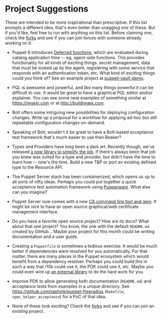 # Project Suggestions

These are intended to be more inspirational than prescriptive. If this list prompts
a different idea, that's even better than snagging one of these. But if you'd like,
feel free to run with anything on this list. Before claiming one, check the [forks](../../network/members)
and see if you can join forces with someone already working on it.

* Puppet 6 introduces [Deferred functions](https://github.com/puppetlabs/puppet-specifications/blob/master/language/types_values_variables.md#deferrednew),
  which are evaluated during catalog application time -- eg, agent-side functions.
  This provides functionality for all kinds of exciting things: secret management,
  data that must be looked up by the agent, registering with some service that responds
  with an authentication token, etc. What kind of exciting things could you think of?
  See an example project at [puppet-vault-demo](https://github.com/puppetlabs/puppet-vault-demo).

* PQL is awesome and powerful, and like many things powerful it can be difficult to use.
  It would be great to have a graphical PQL editor and/or explainer. You can see some neat
  examples of something similar at https://regexr.com or at http://buildregex.com.

* Bolt offers some intriguing new possibilities for deploying configuration changes.
  Write up a proposal for a workflow for applying ad-hoc but still repeatable
  configuration changes on-demand.

* Speaking of Bolt, wouldn't it be great to have a Bolt-based acceptance test framework
  that's much easier to use than Beaker?

* Types and Providers have long been a dark art. Recently though, we've released 
  [a new library to simplify the job](https://puppet.com/docs/puppet/6.0/create_types_and_providers_resource_api.html).
  If there's always been that job you knew was suited for a type and provider, but didn't
  have the time to learn how -- now's the time. Build a new T&P or port an existing
  defined type to the Resource API.

* The Puppet Server stack has been containerized, which opens us up to all sorts of nifty
  ideas. Perhaps you could put together a quick acceptance test automation framework using
  [Pupperware](https://github.com/puppetlabs/pupperware). What else can you imagine?

* Puppet Server now comes with a new [CA command line tool and gem](https://puppet.com/docs/puppetserver/6.0/release_notes.html).
  It might be nice to have an open source graphical/web certificate management interface.

* Do you have a favorite open source project? How are its docs? What about that one
  project? You know, the one with the default `README.md` created by GitHub... Maybe
  your project for this month could be writing documentation and a user guide.

* Creating a `Puppetfile` is sometimes a tedious exercise. It would be much better if
  dependencies were resolved for you automatically. For that matter, there are many
  places in the Puppet ecosystem which would benefit from a dependency resolver.
  Perhaps you could build this in such a way that r10k could use it, the PDK could
  use it, etc. Maybe you could even wire up [an external library](https://github.com/CocoaPods/Molinillo)
  to do the hard work for you.

* Improve PDK to allow generating both documentation (`README.md`) and
  acceptance tests from examples in a unique directory.
  See https://github.com/raphink/puppet-freeradius (`Rakefile`, `spec_helper_acceptance`)
  for a PoC of that idea.

* None of these look exciting? Check the [forks](../../network/members) and see if you
  can join an existing project.
